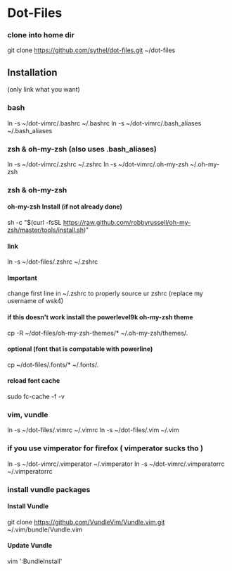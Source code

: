 # Dot-Files
### clone into home dir
git clone https://github.com/sythel/dot-files.git ~/dot-files

## Installation
(only link what you want)

### bash
ln -s ~/dot-vimrc/.bashrc ~/.bashrc
ln -s ~/dot-vimrc/.bash_aliases ~/.bash_aliases

### zsh & oh-my-zsh (also uses .bash_aliases)
ln -s ~/dot-vimrc/.zshrc ~/.zshrc
ln -s ~/dot-vimrc/.oh-my-zsh ~/.oh-my-zsh

### zsh & oh-my-zsh
#### oh-my-zsh Install (if not already done)
sh -c "$(curl -fsSL https://raw.github.com/robbyrussell/oh-my-zsh/master/tools/install.sh)"
#### link
ln -s ~/dot-files/.zshrc ~/.zshrc
#### Important
change first line in ~/.zshrc to properly source ur zshrc (replace my username of wsk4)

#### if this doesn't work install the powerlevel9k oh-my-zsh theme
cp -R ~/dot-files/oh-my-zsh-themes/* ~/.oh-my-zsh/themes/.

#### optional (font that is compatable with powerline)
cp ~/dot-files/.fonts/* ~/.fonts/.

#### reload font cache
sudo fc-cache -f -v

### vim, vundle
ln -s ~/dot-files/.vimrc ~/.vimrc
ln -s ~/dot-files/.vim ~/.vim

### if you use vimperator for firefox ( vimperator sucks tho )
ln -s ~/dot-vimrc/.vimperator ~/.vimperator
ln -s ~/dot-vimrc/.vimperatorrc ~/.vimperatorrc

### install vundle packages
#### Install Vundle
git clone https://github.com/VundleVim/Vundle.vim.git ~/.vim/bundle/Vundle.vim

#### Update Vundle
vim
':BundleInstall'
